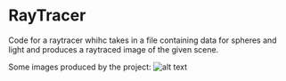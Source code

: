 # RayTracer

Code for a raytracer whihc takes in a file containing data for spheres and light and produces a raytraced image of the given scene.

Some images produced by the project:
![alt text](/RayTracer/testDiffuse.ppm)
